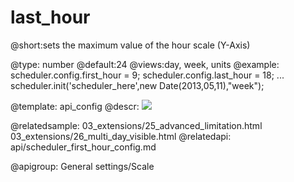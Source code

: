 last_hour
=============

@short:sets the maximum value of the hour scale (Y-Axis)
	
@type: number
@default:24
@views:day, week, units
@example:
scheduler.config.first_hour = 9;
scheduler.config.last_hour = 18;
...
scheduler.init('scheduler_here',new Date(2013,05,11),"week");


@template:	api_config
@descr:
<img src="api/dayView_properties.png"/>


@relatedsample:
	03_extensions/25_advanced_limitation.html
    03_extensions/26_multi_day_visible.html
@relatedapi:
	api/scheduler_first_hour_config.md  
    
@apigroup: General settings/Scale
